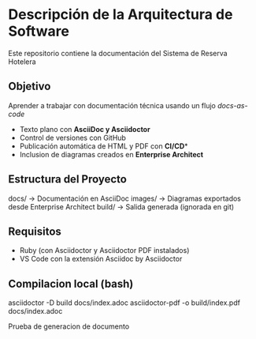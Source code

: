 # Descripción de la Arquitectura de Software

Este repositorio contiene la documentación del Sistema de Reserva Hotelera

## Objetivo
Aprender a trabajar con documentación técnica usando un flujo *docs-as-code*
- Texto plano con **AsciiDoc y Asciidoctor**
- Control de versiones con GitHub
- Publicación automática de HTML y PDF con **CI/CD***
- Inclusion de diagramas creados en **Enterprise Architect**

## Estructura del Proyecto
docs/         -> Documentación en AsciiDoc
images/       -> Diagramas exportados desde Enterprise Architect
build/        -> Salida generada (ignorada en git)

## Requisitos
- Ruby (con Asciidoctor y Asciidoctor PDF instalados)
- VS Code con la extensión Asciidoc by Asciidoctor

## Compilacion local (bash)
asciidoctor -D build docs/index.adoc
asciidoctor-pdf -o build/index.pdf docs/index.adoc

Prueba de generacion de documento

